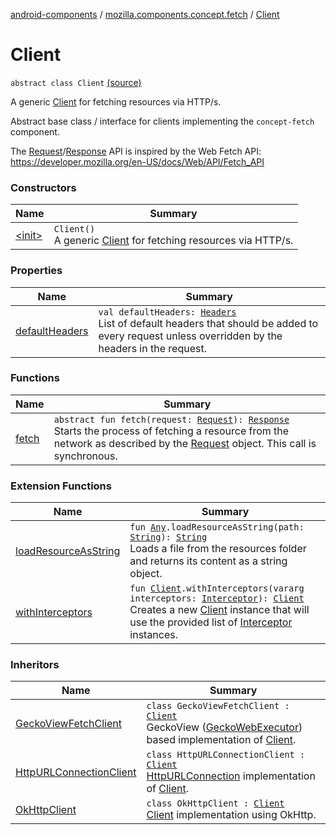[android-components](../../index.md) / [mozilla.components.concept.fetch](../index.md) / [Client](./index.md)

# Client

`abstract class Client` [(source)](https://github.com/mozilla-mobile/android-components/blob/master/components/concept/fetch/src/main/java/mozilla/components/concept/fetch/Client.kt#L17)

A generic [Client](./index.md) for fetching resources via HTTP/s.

Abstract base class / interface for clients implementing the `concept-fetch` component.

The [Request](../-request/index.md)/[Response](../-response/index.md) API is inspired by the Web Fetch API:
https://developer.mozilla.org/en-US/docs/Web/API/Fetch_API

### Constructors

| Name | Summary |
|---|---|
| [&lt;init&gt;](-init-.md) | `Client()`<br>A generic [Client](./index.md) for fetching resources via HTTP/s. |

### Properties

| Name | Summary |
|---|---|
| [defaultHeaders](default-headers.md) | `val defaultHeaders: `[`Headers`](../-headers/index.md)<br>List of default headers that should be added to every request unless overridden by the headers in the request. |

### Functions

| Name | Summary |
|---|---|
| [fetch](fetch.md) | `abstract fun fetch(request: `[`Request`](../-request/index.md)`): `[`Response`](../-response/index.md)<br>Starts the process of fetching a resource from the network as described by the [Request](../-request/index.md) object. This call is synchronous. |

### Extension Functions

| Name | Summary |
|---|---|
| [loadResourceAsString](../../mozilla.components.support.test.file/kotlin.-any/load-resource-as-string.md) | `fun `[`Any`](https://kotlinlang.org/api/latest/jvm/stdlib/kotlin/-any/index.html)`.loadResourceAsString(path: `[`String`](https://kotlinlang.org/api/latest/jvm/stdlib/kotlin/-string/index.html)`): `[`String`](https://kotlinlang.org/api/latest/jvm/stdlib/kotlin/-string/index.html)<br>Loads a file from the resources folder and returns its content as a string object. |
| [withInterceptors](../../mozilla.components.concept.fetch.interceptor/with-interceptors.md) | `fun `[`Client`](./index.md)`.withInterceptors(vararg interceptors: `[`Interceptor`](../../mozilla.components.concept.fetch.interceptor/-interceptor/index.md)`): `[`Client`](./index.md)<br>Creates a new [Client](./index.md) instance that will use the provided list of [Interceptor](../../mozilla.components.concept.fetch.interceptor/-interceptor/index.md) instances. |

### Inheritors

| Name | Summary |
|---|---|
| [GeckoViewFetchClient](../../mozilla.components.browser.engine.gecko.fetch/-gecko-view-fetch-client/index.md) | `class GeckoViewFetchClient : `[`Client`](./index.md)<br>GeckoView ([GeckoWebExecutor](https://mozilla.github.io/geckoview/javadoc/mozilla-central/org/mozilla/geckoview/GeckoWebExecutor.html)) based implementation of [Client](./index.md). |
| [HttpURLConnectionClient](../../mozilla.components.lib.fetch.httpurlconnection/-http-u-r-l-connection-client/index.md) | `class HttpURLConnectionClient : `[`Client`](./index.md)<br>[HttpURLConnection](https://developer.android.com/reference/java/net/HttpURLConnection.html) implementation of [Client](./index.md). |
| [OkHttpClient](../../mozilla.components.lib.fetch.okhttp/-ok-http-client/index.md) | `class OkHttpClient : `[`Client`](./index.md)<br>[Client](./index.md) implementation using OkHttp. |

